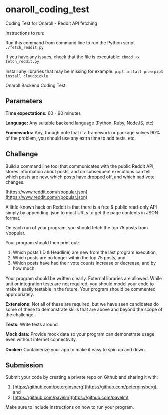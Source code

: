 # onaroll_coding_test
Coding Test for Onaroll - Reddit API fetching

Instructions to run:

Run this command from command line to run the Python script
`./fetch_reddit.py`

If you have any issues, check that the file is executable:
`chmod +x fetch_reddit.py`

Install any libraries that may be missing for example:
`pip3 install praw`
`pip3 install cloudpickle`

Onaroll Backend Coding Test:

## **Parameters**

**Time expectations:** 60 - 90 minutes

**Language:** Any suitable backend language (Python, Ruby, NodeJS, etc)

**Frameworks:** Any, though note that if a framework or package solves 90% of the problem, you should use any extra time to add tests, etc.

## **Challenge**

Build a command line tool that communicates with the public Reddit API, stores information about posts, and on subsequent executions can tell which posts are new, which posts have dropped off, and which had vote changes.

[https://www.reddit.com/r/popular.json](https://www.reddit.com/r/popular.json)

A little-known hack on Reddit is that there is a free & public read-only API simply by appending .json to most URLs to get the page contents in JSON format.

On each run of your program, you should fetch the top 75 posts from r/popular.

Your program should then print out:

1. Which posts (ID & Headline) are new from the last program execution,
2. Which posts are no longer within the top 75 posts, and
3. Which posts have had their vote counts increase or decrease, and by how much.

Your program should be written clearly. External libraries are allowed. While unit or integration tests are not required, you should model your code to make it easily testable in the future. Your program should be commented appropriately.

**Extensions:** Not all of these are required, but we have seen candidates do some of these to demonstrate skills that are above and beyond the scope of the challenge.

**Tests:** Write tests around

**Mock data:**  Provide mock data so your program can demonstrate usage even without internet connectivity.

**Docker:**  Containerize your app to make it easy to spin up and down.

## **Submission**

Submit your code by creating a private repo on Github and sharing it with:

1. [https://github.com/peterginsberg](https://github.com/peterginsberg), and
2. [https://github.com/pavelm](https://github.com/pavelm) 

Make sure to include instructions on how to run your program.
